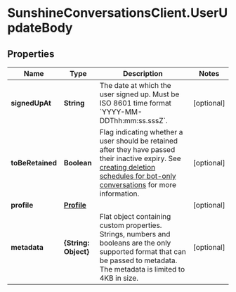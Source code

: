 # SunshineConversationsClient.UserUpdateBody

## Properties

Name | Type | Description | Notes
------------ | ------------- | ------------- | -------------
**signedUpAt** | **String** | The date at which the user signed up. Must be ISO 8601 time format &#x60;YYYY-MM-DDThh:mm:ss.sssZ&#x60;. | [optional] 
**toBeRetained** | **Boolean** | Flag indicating whether a user should be retained after they have passed their inactive expiry. See [creating deletion schedules for bot-only conversations](https://support.zendesk.com/hc/en-us/articles/8499219792154) for more information. | [optional] 
**profile** | [**Profile**](Profile.md) |  | [optional] 
**metadata** | **{String: Object}** | Flat object containing custom properties. Strings, numbers and booleans  are the only supported format that can be passed to metadata. The metadata is limited to 4KB in size.  | [optional] 


